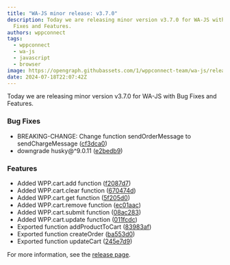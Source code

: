 ```yaml
---
title: "WA-JS minor release: v3.7.0"
description: Today we are releasing minor version v3.7.0 for WA-JS with Bug
  Fixes and Features.
authors: wppconnect
tags:
  - wppconnect
  - wa-js
  - javascript
  - browser
image: https://opengraph.githubassets.com/1/wppconnect-team/wa-js/releases/tag/v3.7.0
date: 2024-07-18T22:07:42Z
---
```


Today we are releasing minor version v3.7.0 for WA-JS with Bug Fixes and Features.

<!--truncate-->

### Bug Fixes

* BREAKING-CHANGE: Change function sendOrderMessage to sendChargeMessage ([cf3dca0](https://github.com/wppconnect-team/wa-js/commit/cf3dca0d94f57943d7112bac6320fa30ca6fb5fb))
* downgrade husky@^9.0.11 ([e2bedb9](https://github.com/wppconnect-team/wa-js/commit/e2bedb90ff11f5cc2edcf065f23ef2870b6b35ad))


### Features

* Added WPP.cart.add function ([f2087d7](https://github.com/wppconnect-team/wa-js/commit/f2087d773c836a731d8a013c510796f1958ce471))
* Added WPP.cart.clear function ([670474d](https://github.com/wppconnect-team/wa-js/commit/670474dfe20d5d34098fa31b12a3e7c5532b41d2))
* Added WPP.cart.get function ([5f205d0](https://github.com/wppconnect-team/wa-js/commit/5f205d03e109752fe2c7d5936e253cb056242f45))
* Added WPP.cart.remove function ([ec01aac](https://github.com/wppconnect-team/wa-js/commit/ec01aac88f9c9da4faecf15f539c411b3663b796))
* Added WPP.cart.submit function ([08ac283](https://github.com/wppconnect-team/wa-js/commit/08ac28378ac58184790fa4799959d4354a206d74))
* Added WPP.cart.update function ([011fcdc](https://github.com/wppconnect-team/wa-js/commit/011fcdc410074450f10d83ac8d033d658ddcf149))
* Exported function addProductToCart ([83983af](https://github.com/wppconnect-team/wa-js/commit/83983afbfd0a9a23c748bc447ede0aee7638fd10))
* Exported function createOrder ([ba553d0](https://github.com/wppconnect-team/wa-js/commit/ba553d035800c4bd0d131ebb74078e9ff3660736))
* Exported function updateCart ([245e7d9](https://github.com/wppconnect-team/wa-js/commit/245e7d9321cf12e0c3177a34f5628a412a6998da))

For more information, see the [release page](https://github.com/wppconnect-team/wa-js/releases/tag/v3.7.0).